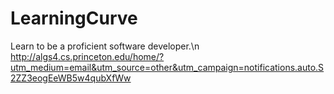 # LearningCurve
Learn to be a proficient software developer.\n
<http://algs4.cs.princeton.edu/home/?utm_medium=email&utm_source=other&utm_campaign=notifications.auto.S2ZZ3eogEeWB5w4qubXfWw>
